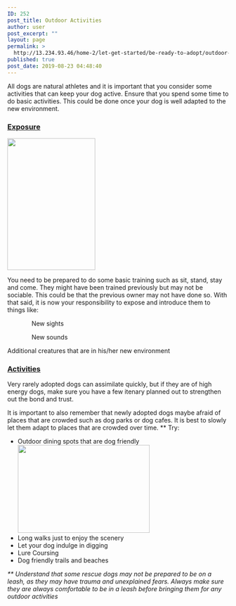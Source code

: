 ```yaml
---
ID: 252
post_title: Outdoor Activities
author: user
post_excerpt: ""
layout: page
permalink: >
  http://13.234.93.46/home-2/let-get-started/be-ready-to-adopt/outdoor-activities/
published: true
post_date: 2019-08-23 04:48:40
---
```

<p>All dogs are natural athletes and it is important that you consider some activities that can keep your dog active. Ensure that you spend some time to do basic activities. This could be done once your dog is well adapted to the new environment.</p><h3><strong><u>Exposure</u></strong></h3><p><img src="http://13.234.93.46/wp-content/uploads/2019/08/activity-200x300.jpg" alt="" width="200" height="300" /></p><p>You need to be prepared to do some basic training such as sit, stand, stay and come. They might have been trained previously but may not be sociable. This could be that the previous owner may not have done so. With that said, it is now your responsibility to expose and introduce them to things like:</p><p>              New sights</p><p>              New sounds</p><p>Additional creatures that are in his/her new environment</p><h3><strong><u>Activities</u></strong></h3>Very rarely adopted dogs can assimilate quickly, but if they are of high energy dogs, make sure you have a few itenary planned out to strengthen out the bond and trust.<p>It is important to also remember that newly adopted dogs maybe afraid of places that are crowded such as dog parks or dog cafes. It is best to slowly let them adapt to places that are crowded over time. ** Try:</p><ul><li>Outdoor dining spots that are dog friendly<img src="http://13.234.93.46/wp-content/uploads/2019/08/outdoor-300x200.jpg" alt="" width="300" height="200" /></li><li>Long walks just to enjoy the scenery</li><li>Let your dog indulge in digging</li><li>Lure Coursing</li><li>Dog friendly trails and beaches</li></ul><p><em>** Understand that some rescue dogs may not be prepared to be on a leash, as they may have trauma and unexplained fears. Always make sure they are always comfortable to be in a leash before bringing them for any outdoor activities</em></p>